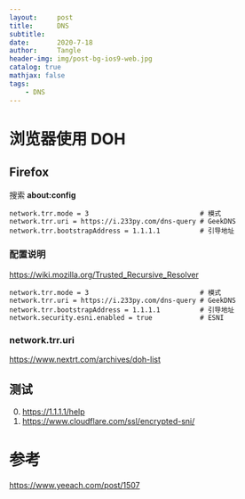 ```yaml
---
layout:     post
title:      DNS
subtitle:   
date:       2020-7-18
author:     Tangle
header-img: img/post-bg-ios9-web.jpg
catalog: true
mathjax: false
tags:
    - DNS
---
```


# 浏览器使用 DOH

## Firefox

搜索 **about:config**

```
network.trr.mode = 3                            # 模式
network.trr.uri = https://i.233py.com/dns-query # GeekDNS
network.trr.bootstrapAddress = 1.1.1.1          # 引导地址
```

### 配置说明

https://wiki.mozilla.org/Trusted_Recursive_Resolver

```
network.trr.mode = 3                            # 模式
network.trr.uri = https://i.233py.com/dns-query # GeekDNS
network.trr.bootstrapAddress = 1.1.1.1          # 引导地址
network.security.esni.enabled = true            # ESNI
```

### network.trr.uri

https://www.nextrt.com/archives/doh-list

## 测试

0. https://1.1.1.1/help
0. https://www.cloudflare.com/ssl/encrypted-sni/

# 参考

https://www.yeeach.com/post/1507
